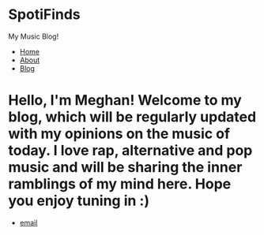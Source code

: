 # SpotiFinds
My Music Blog!
<!DOCTYPE html>
<html>
	<head>
		<title>SpotiFinds</title>
	</head>
	<body>
		<nav>
    		<ul>
        		<li><a href="/">Home</a></li>
	        	<li><a href="/about">About</a></li>
        		<li><a href="/blog">Blog</a></li>
    		</ul>
		</nav>
		<div class="container">
    		<div class="blurb">
        		<h1>Hello, I'm Meghan! Welcome to my blog, which will be regularly updated with my opinions on the music of today. I love rap, alternative and pop music and will be sharing the inner ramblings of my mind here. Hope you enjoy tuning in :)</h1>
			</ul>
			</div><!-- /.blurb -->
		</div><!-- /.container -->
		<footer>
    		<ul>
        		<li><a href="mailto:connmeghan@gmail.com">email</a></li>
			</ul>
		</footer>
	</body>
</html>
